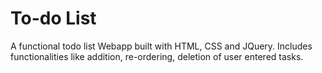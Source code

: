 # To-do List
A functional todo list Webapp built with HTML, CSS and JQuery.
Includes functionalities like addition, re-ordering, deletion of user entered tasks.
